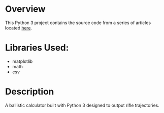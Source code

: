 # Overview
This Python 3 project contains the source code from a series of articles located [here]().

# Libraries Used:
- matplotlib
- math
- csv

# Description
A ballistic calculator built with Python 3 designed to output rifle trajectories.
